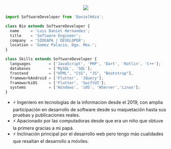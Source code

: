 

<p align="center">
  <img src="https://i.imgur.com/d8Tw1FC.png" />
</p>

```js
import SoftwareDeveloper from 'DanielHdza';

class Bio extends SoftwareDeveloper {
  name     = 'Luis Daniel Hernandez';
  title    = 'Software Engineer';
  company  = 'SIDEAPA | DEVELOPER';
  location = 'Gomez Palacio, Dgo. Mex.';
}

class Skills extends SoftwareDeveloper {
  languages        = ['JavaScript', 'PHP', 'Dart', 'Kotlin', 'C++'];
  databases        = ['MySQL', 'SQL'];
  frontend         = ["HTML", "CSS", "JS", "Bootstrap"],
  frameworkAndroid = ['Flutter', 'JQuery'];
  frameworkiOS     = ['Flutter', 'SwiftUI'];
  systems          = ['Windows', 'iOS', 'WServer','Linux'];
}
```
- ⚡ Ingeniero en tecnologías de la informacion desde el 2019, con amplia participación en desarrollo de software desde su maquetación hasta sus pruebas y publicaciones reales.
- ⚡ Apacionado por las computadoras desde que era un niño que obtuve la primera gracias a mi papá.
- ⚡ Inclinación principal por el desarrollo web pero tengo más cualidades que resaltan el desarrollo a móviles.
